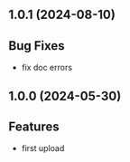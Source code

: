 ## 1.0.1 (2024-08-10)

## Bug Fixes

- fix doc errors

## 1.0.0 (2024-05-30)

## Features

- first upload